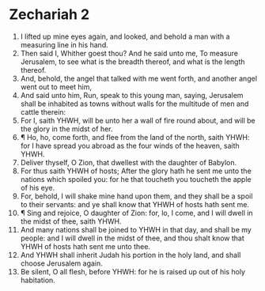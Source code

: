 ﻿# Zechariah 2
1. I lifted up mine eyes again, and looked, and behold a man with a measuring line in his hand. 
2. Then said I, Whither goest thou? And he said unto me, To measure Jerusalem, to see what is the breadth thereof, and what is the length thereof. 
3. And, behold, the angel that talked with me went forth, and another angel went out to meet him, 
4. And said unto him, Run, speak to this young man, saying, Jerusalem shall be inhabited as towns without walls for the multitude of men and cattle therein: 
5. For I, saith YHWH, will be unto her a wall of fire round about, and will be the glory in the midst of her. 
6. ¶ Ho, ho, come forth, and flee from the land of the north, saith YHWH: for I have spread you abroad as the four winds of the heaven, saith YHWH. 
7. Deliver thyself, O Zion, that dwellest with the daughter of Babylon. 
8. For thus saith YHWH of hosts; After the glory hath he sent me unto the nations which spoiled you: for he that toucheth you toucheth the apple of his eye. 
9. For, behold, I will shake mine hand upon them, and they shall be a spoil to their servants: and ye shall know that YHWH of hosts hath sent me. 
10. ¶ Sing and rejoice, O daughter of Zion: for, lo, I come, and I will dwell in the midst of thee, saith YHWH. 
11. And many nations shall be joined to YHWH in that day, and shall be my people: and I will dwell in the midst of thee, and thou shalt know that YHWH of hosts hath sent me unto thee. 
12. And YHWH shall inherit Judah his portion in the holy land, and shall choose Jerusalem again. 
13. Be silent, O all flesh, before YHWH: for he is raised up out of his holy habitation. 
